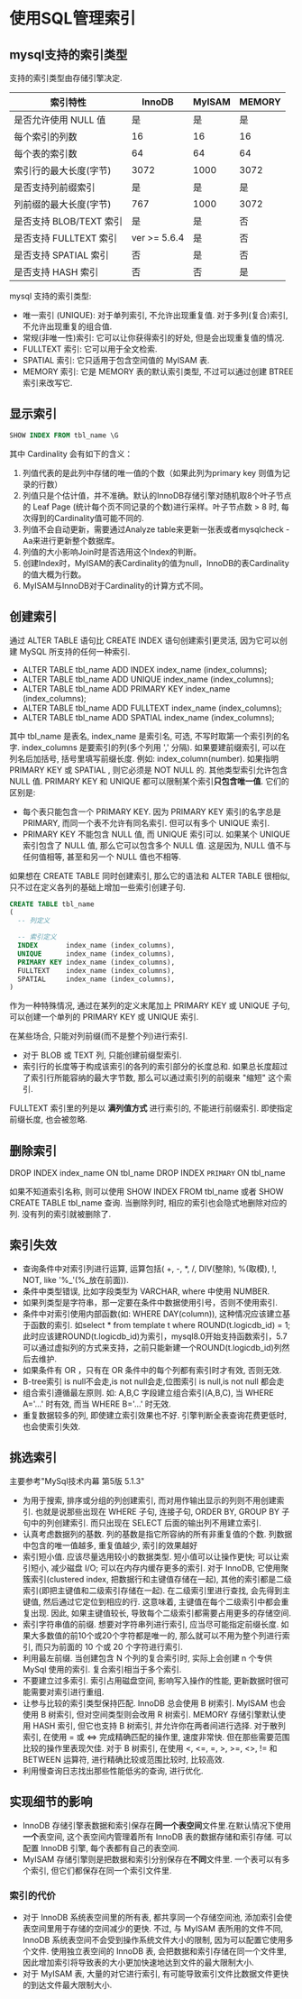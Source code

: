 # 使用SQL管理索引

## mysql支持的索引类型

支持的索引类型由存储引擎决定.

索引特性 | InnoDB | MyISAM | MEMORY
---- | ---- | ---- | ----
是否允许使用 NULL 值 | 是 | 是 | 是
每个索引的列数 | 16 | 16 | 16
每个表的索引数 | 64 | 64 | 64
索引行的最大长度(字节) | 3072 | 1000 | 3072
是否支持列前缀索引 | 是 | 是 | 是
列前缀的最大长度(字节) | 767 | 1000 | 3072
是否支持 BLOB/TEXT 索引 | 是 | 是 | 否
是否支持 FULLTEXT 索引 | ver >= 5.6.4 | 是 | 否
是否支持 SPATIAL 索引 | 否 | 是 | 否
是否支持 HASH 索引 | 否 | 否 | 是

mysql 支持的索引类型:

* 唯一索引 (UNIQUE): 对于单列索引, 不允许出现重复值. 对于多列(复合)索引, 不允许出现重复的组合值.
* 常规(非唯一性)索引: 它可以让你获得索引的好处, 但是会出现重复值的情况.
* FULLTEXT 索引: 它可以用于全文检索.
* SPATIAL 索引: 它只适用于包含空间值的 MyISAM 表.
* MEMORY 索引: 它是 MEMORY 表的默认索引类型, 不过可以通过创建 BTREE 索引来改写它.

## 显示索引

``` SQL
SHOW INDEX FROM tbl_name \G
```

其中 Cardinality 会有如下的含义：

1. 列值代表的是此列中存储的唯一值的个数（如果此列为primary key 则值为记录的行数）
2. 列值只是个估计值，并不准确。默认的InnoDB存储引擎对随机取8个叶子节点的 Leaf Page (统计每个页不同记录的个数)进行采样。叶子节点数 > 8 时, 每次得到的Cardinality值可能不同的.
3. 列值不会自动更新，需要通过Analyze table来更新一张表或者mysqlcheck -Aa来进行更新整个数据库。
4. 列值的大小影响Join时是否选用这个Index的判断。
5. 创建Index时，MyISAM的表Cardinality的值为null，InnoDB的表Cardinality的值大概为行数。
6. MyISAM与InnoDB对于Cardinality的计算方式不同。

## 创建索引

通过 ALTER TABLE 语句比 CREATE INDEX 语句创建索引更灵活, 因为它可以创建 MySQL 所支持的任何一种索引.

* ALTER TABLE tbl_name ADD INDEX       index_name (index_columns);
* ALTER TABLE tbl_name ADD UNIQUE      index_name (index_columns);
* ALTER TABLE tbl_name ADD PRIMARY KEY index_name (index_columns);
* ALTER TABLE tbl_name ADD FULLTEXT    index_name (index_columns);
* ALTER TABLE tbl_name ADD SPATIAL     index_name (index_columns);

其中 tbl_name 是表名, index_name 是索引名, 可选, 不写时取第一个索引列的名字. index_columns 是要索引的列(多个列用 ',' 分隔). 如果要建前缀索引, 可以在列名后加括号, 括号里填写前缀长度. 例如: index_column(number).
如果指明 PRIMARY KEY 或 SPATIAL , 则它必须是 NOT NULL 的. 其他类型索引允许包含 NULL 值.
PRIMARY KEY 和 UNIQUE 都可以限制某个索引**只包含唯一值**. 它们的区别是:

* 每个表只能包含一个 PRIMARY KEY. 因为 PRIMARY KEY 索引的名字总是 PRIMARY, 而同一个表不允许有同名索引. 但可以有多个 UNIQUE 索引.
* PRIMARY KEY 不能包含 NULL 值, 而 UNIQUE 索引可以. 如果某个 UNIQUE 索引包含了 NULL 值, 那么它可以包含多个 NULL 值. 这是因为, NULL 值不与任何值相等, 甚至和另一个 NULL 值也不相等.

如果想在 CREATE TABLE 同时创建索引, 那么它的语法和 ALTER TABLE 很相似, 只不过在定义各列的基础上增加一些索引创建子句.

``` SQL
CREATE TABLE tbl_name
(
  -- 列定义

  -- 索引定义
  INDEX       index_name (index_columns),
  UNIQUE      index_name (index_columns),
  PRIMARY KEY index_name (index_columns),
  FULLTEXT    index_name (index_columns),
  SPATIAL     index_name (index_columns),
)
```

作为一种特殊情况, 通过在某列的定义末尾加上 PRIMARY KEY 或 UNIQUE 子句, 可以创建一个单列的 PRIMARY KEY 或 UNIQUE 索引.

在某些场合, 只能对列前缀(而不是整个列)进行索引.

* 对于 BLOB 或 TEXT 列, 只能创建前缀型索引.
* 索引行的长度等于构成该索引的各列的索引部分的长度总和. 如果总长度超过了索引行所能容纳的最大字节数, 那么可以通过索引列的前缀来 "缩短" 这个索引.

FULLTEXT 索引里的列是以 **满列值方式** 进行索引的, 不能进行前缀索引. 即使指定前缀长度, 也会被忽略.

## 删除索引

DROP INDEX index_name ON tbl_name
DROP INDEX `PRIMARY` ON tbl_name

如果不知道索引名称, 则可以使用 SHOW INDEX FROM tbl_name 或者 SHOW CREATE TABLE tbl_name 查询.
当删除列时, 相应的索引也会隐式地删除对应的列. 没有列的索引就被删除了.

## 索引失效

* 查询条件中对索引列进行运算, 运算包括( +, -, *, /, DIV(整除), %(取模), !, NOT, like '%_'(%_放在前面)).
* 条件中类型错误, 比如字段类型为 VARCHAR, where 中使用 NUMBER.
* 如果列类型是字符串，那一定要在条件中数据使用引号，否则不使用索引.
* 条件中对索引使用内部函数(如: WHERE DAY(column)), 这种情况应该建立基于函数的索引. 如select * from template t where ROUND(t.logicdb_id) = 1; 此时应该建ROUND(t.logicdb_id)为索引，mysql8.0开始支持函数索引，5.7可以通过虚拟列的方式来支持，之前只能新建一个ROUND(t.logicdb_id)列然后去维护.
* 如果条件有 OR ，只有在 OR 条件中的每个列都有索引时才有效, 否则无效.
* B-tree索引 is null不会走,is not null会走,位图索引 is null,is not null 都会走
* 组合索引遵循最左原则. 如: A,B,C 字段建立组合索引(A,B,C), 当 WHERE A='...' 时有效, 而当 WHERE B='...' 时无效.
* 重复数据较多的列, 即使建立索引效果也不好. 引擎判断全表查询花费更低时, 也会使索引失效.

## 挑选索引

主要参考"MySql技术内幕 第5版 5.1.3"

* 为用于搜索, 排序或分组的列创建索引, 而对用作输出显示的列则不用创建索引. 也就是说那些出现在 WHERE 子句, 连接子句, ORDER BY, GROUP BY 子句中的列创建索引. 而只出现在 SELECT 后面的输出列不用建立索引.
* 认真考虑数据列的基数. 列的基数是指它所容纳的所有非重复值的个数. 列数据中包含的唯一值越多, 重复值越少, 索引的效果越好
* 索引短小值. 应该尽量选用较小的数据类型. 短小值可以让操作更快; 可以让索引短小, 减少磁盘 I/O; 可以在内存内缓存更多的索引. 对于 InnoDB, 它使用聚簇索引(clustered index, 把数据行和主键值存储在一起), 其他的索引都是二级索引(即把主键值和二级索引存储在一起). 在二级索引里进行查找, 会先得到主键值, 然后通过它定位到相应的行. 这意味着, 主键值在每个二级索引中都会重复出现. 因此, 如果主键值较长, 导致每个二级索引都需要占用更多的存储空间.
* 索引字符串值的前缀. 想要对字符串列进行索引, 应当尽可能指定前缀长度. 如果大多数值的前10个或20个字符都是唯一的, 那么就可以不用为整个列进行索引, 而只为前面的 10 个或 20 个字符进行索引.
* 利用最左前缀. 当创建包含 N 个列的复合索引时, 实际上会创建 n 个专供 MySql 使用的索引. 复合索引相当于多个索引.
* 不要建立过多索引. 索引占用磁盘空间, 影响写入操作的性能, 更新数据时很可能需要对索引进行重组.
* 让参与比较的索引类型保持匹配. InnoDB 总会使用 B 树索引. MyISAM 也会使用 B 树索引, 但对空间类型则会改用 R 树索引. MEMORY 存储引擎默认使用 HASH 索引, 但它也支持 B 树索引, 并允许你在两者间进行选择. 对于散列索引, 在使用 = 或 <=> 完成精确匹配的操作里, 速度非常快. 但在那些需要范围比较的操作里表现欠佳. 对于 B 树索引, 在使用 <, <=, =, >, >=, <>, != 和 BETWEEN 运算符, 进行精确比较或范围比较时, 比较高效.
* 利用慢查询日志找出那些性能低劣的查询, 进行优化.

## 实现细节的影响

* InnoDB 存储引擎表数据和索引保存在**同一个表空间**文件里.在默认情况下使用**一个**表空间, 这个表空间内管理着所有 InnoDB 表的数据存储和索引存储. 可以配置 InnoDB 引擎, 每个表都有自己的表空间.
* MyISAM 存储引擎则是把数据和索引分别保存在**不同**文件里. 一个表可以有多个索引, 但它们都保存在同一个索引文件里.

### 索引的代价

* 对于 InnoDB 系统表空间里的所有表, 都共享同一个存储空间池, 添加索引会使表空间里用于存储的空间减少的更快. 不过, 与 MyISAM 表所用的文件不同, InnoDB 系统表空间不会受到操作系统文件大小的限制, 因为可以配置它使用多个文件. 使用独立表空间的 InnoDB 表, 会把数据和索引存储在同一个文件里, 因此增加索引将导致表的大小更加快速地达到文件的最大限制大小.
* 对于 MyISAM 表, 大量的对它进行索引, 有可能导致索引文件比数据文件更快的到达文件最大限制大小.
